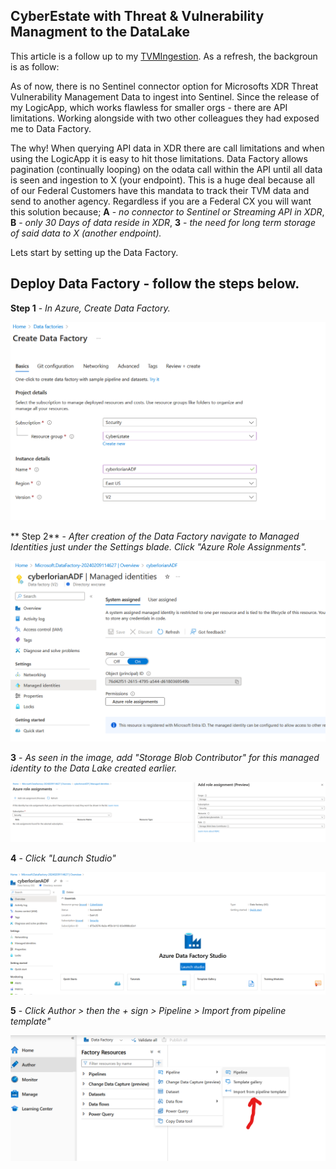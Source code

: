 ## CyberEstate with Threat & Vulnerability Managment to the DataLake

This article is a follow up to my [TVMIngestion](). As a refresh, the backgroun is as follow:

As of now, there is no Sentinel connector option for Microsofts XDR Threat Vulnerability Management Data to ingest into Sentinel. Since the release of my LogicApp, which works flawless for smaller orgs - there are API limitations. Working alongside with two other colleagues they  had exposed me to Data Factory.

The why! When querying API data in XDR there are call limitations and when using the LogicApp it is easy to hit those limitations. Data Factory allows pagination (continually looping) on the odata call within the API until all data is seen and ingestion to X (your endpoint). This is a huge deal because all of our Federal Customers have this mandata to track their TVM data and send to another agency. Regardless if you are a Federal CX you will want this solution because; **A** - *no connector to Sentinel or Streaming API in XDR*, **B** - *only 30 Days of data reside in XDR*, **3** - *the need for long term storage of said data to X (another endpoint).*

Lets start by setting up the Data Factory.

## Deploy Data Factory - follow the steps below.

**Step 1** - *In Azure, Create Data Factory.*

![](https://github.com/Cyberlorians/uploadedimages/blob/main/adf1.png)

** Step 2** - *After creation of the Data Factory navigate to Managed Identities just under the Settings blade. Click "Azure Role Assignments".*

![](https://github.com/Cyberlorians/uploadedimages/blob/main/adf2.png)

**3** - *As seen in the image, add "Storage Blob Contributor" for this managed identity to the Data Lake created earlier.*

![](https://github.com/Cyberlorians/uploadedimages/blob/main/adf3.png)


**4** - *Click "Launch Studio"*

![](https://github.com/Cyberlorians/uploadedimages/blob/main/adf4.png)


**5** - *Click Author > then the + sign > Pipeline > Import from pipeline template"*

![](https://github.com/Cyberlorians/uploadedimages/blob/main/adf5.png)